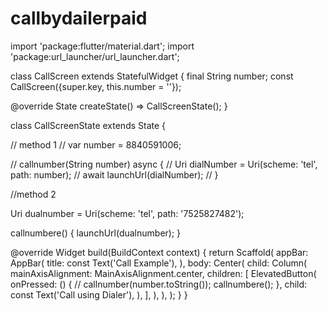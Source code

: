 # callbydailerpaid

import 'package:flutter/material.dart';
import 'package:url_launcher/url_launcher.dart';

class CallScreen extends StatefulWidget {
  final String number;
  const CallScreen({super.key, this.number = ''});

  @override
  State<CallScreen> createState() => CallScreenState();
}

class CallScreenState extends State<CallScreen> {   

// method 1
  // var number = 8840591006;

  // callnumber(String number) async {
  //   Uri dialNumber = Uri(scheme: 'tel', path: number);
  //   await launchUrl(dialNumber);
  // }


  //method 2

  Uri dualnumber = Uri(scheme: 'tel', path: '7525827482');

  callnumbere() {
    launchUrl(dualnumber);
  }

  @override
  Widget build(BuildContext context) {
    return Scaffold(
      appBar: AppBar(
        title: const Text('Call Example'),
      ),
      body: Center(
        child: Column(
          mainAxisAlignment: MainAxisAlignment.center,
          children: [
            ElevatedButton(
              onPressed: () {
                // callnumber(number.toString());
                callnumbere();
              },
              child: const Text('Call using Dialer'),
            ),
          ],
        ),
      ),
    );
  }
}
